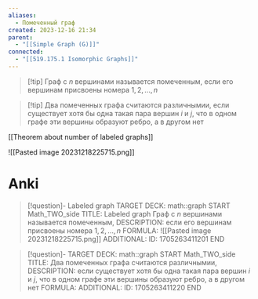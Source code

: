 ```yaml
---
aliases:
  - Помеченный граф
created: 2023-12-16 21:34
parent:
  - "[[Simple Graph (G)]]"
connected:
  - "[[519.175.1 Isomorphic Graphs]]"
---
```


> [!tip] Граф с $n$ вершинами называется помеченным, 
> если его вершинам присвоены номера $1, 2, ..., n$

> [!tip] Два помеченных графа считаются различнымии, 
если существует хотя бы одна такая пара вершин $i$ и $j$, что в одном графе эти вершины образуют ребро, а в другом нет


[[Theorem about number of labeled graphs]]

![[Pasted image 20231218225715.png]]

# Anki
> [!question]- Labeled graph
TARGET DECK: math::graph 
START
Math_TWO_side
TITLE: Labeled graph
Граф с $n$ вершинами называется помеченным, 
DESCRIPTION: если его вершинам присвоены номера $1, 2, ..., n$
FORMULA: ![[Pasted image 20231218225715.png]]
ADDITIONAL:
ID: 1705263411201
END

> [!question]-
TARGET DECK: math::graph 
START
Math_TWO_side
TITLE: Два помеченных графа считаются различнымии,
DESCRIPTION: если существует хотя бы одна такая пара вершин $i$ и $j$, что в одном графе эти вершины образуют ребро, а в другом нет
FORMULA: 
ADDITIONAL:
ID: 1705263411220
END








